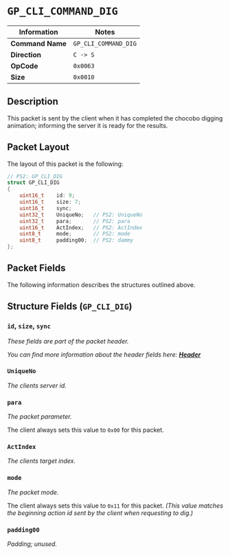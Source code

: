 # `GP_CLI_COMMAND_DIG`

| Information               | Notes |
|---                        |---    |
| **Command Name**          | `GP_CLI_COMMAND_DIG` |
| **Direction**             | `C -> S` |
| **OpCode**                | `0x0063` |
| **Size**                  | `0x0010` |

## Description

This packet is sent by the client when it has completed the chocobo digging animation; informing the server it is ready for the results.

## Packet Layout

The layout of this packet is the following:

```cpp
// PS2: GP_CLI_DIG
struct GP_CLI_DIG
{
    uint16_t    id: 9;
    uint16_t    size: 7;
    uint16_t    sync;
    uint32_t    UniqueNo;   // PS2: UniqueNo
    uint32_t    para;       // PS2: para
    uint16_t    ActIndex;   // PS2: ActIndex
    uint8_t     mode;       // PS2: mode
    uint8_t     padding00;  // PS2: dammy
};
```

## Packet Fields

The following information describes the structures outlined above.

## Structure Fields (`GP_CLI_DIG`)

### `id`, `size`, `sync`

_These fields are part of the packet header._

_You can find more information about the header fields here: [**Header**](/world/HEADER.md)_

### `UniqueNo`

_The clients server id._

### `para`

_The packet parameter._

The client always sets this value to `0x00` for this packet.

### `ActIndex`

_The clients target index._

### `mode`

_The packet mode._

The client always sets this value to `0x11` for this packet. _(This value matches the beginning action id sent by the client when requesting to dig.)_

### `padding00`

_Padding; unused._
